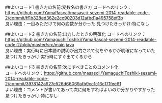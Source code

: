 ##よいコード1
書き方の名前:変数名の書き方
コードへのリンク：https://github.com/YamaRascal/masascii-sezemi-2014-readable-code-2/commit/ff1b328ed362e2cc90203d12afbd1a495758ef3b  
良い理由：一目みただけで何の変数か分かった
見つけたきっかけ:特になし

##よいコード2
書き方の名前:出力したときの明確化
コードへのリンク：https://github.com/YamaguchiToshiki/YamaRascal-sezemi-2014-readable-code-2/blob/master/src/main.java  
良い理由：実行時に日本語の説明が出力されて何をやるかが明確になっていた
見つけたきっかけ:実行時にすぐ出てくるから

##よいコード3
書き方の名前:次にすべきことのコメント化  
コードへのリンク：https://github.com/masascii/YamaguchiToshiki-sezemi-2014-readable-code-2/commit/3978142a927e526d66069afb9cc1c16c171fee61  
よい理由：コメントが書いてあって次に何をすればよいのか分かりやすかった
見つけたきっかけ:特になし